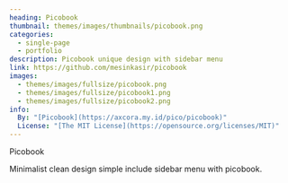 ```yaml
---
heading: Picobook
thumbnail: themes/images/thumbnails/picobook.png
categories:
  - single-page
  - portfolio
description: Picobook unique design with sidebar menu
link: https://github.com/mesinkasir/picobook
images:
  - themes/images/fullsize/picobook.png
  - themes/images/fullsize/picobook1.png
  - themes/images/fullsize/picobook2.png
info:
  By: "[Picobook](https://axcora.my.id/pico/picobook)"
  License: "[The MIT License](https://opensource.org/licenses/MIT)"
---
```


Picobook

Minimalist clean design simple include sidebar menu with picobook.